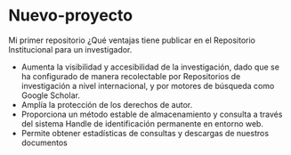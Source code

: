 # Nuevo-proyecto
Mi primer repositorio
¿Qué ventajas tiene publicar en el Repositorio Institucional para un investigador.
- Aumenta la visibilidad y accesibilidad de la investigación, dado que se ha configurado de manera recolectable por Repositorios de investigación a nivel internacional, y por motores de búsqueda como Google Scholar.
- Amplía la protección de los derechos de autor.
- Proporciona un método estable de almacenamiento y consulta a través del sistema Handle de identificación permanente en entorno web.
- Permite obtener estadísticas de consultas y descargas de nuestros documentos
